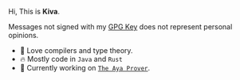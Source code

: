 Hi, This is **Kiva**.

Messages not signed with my [GPG Key](https://github.com/imkiva.gpg) does not represent personal opinions.

- :rainbow: Love compilers and type theory.
- :fire: Mostly code in `Java` and `Rust`
- :smiling_face_with_three_hearts: Currently working on [`The Aya Prover`](https://github.com/aya-prover/aya-dev).

